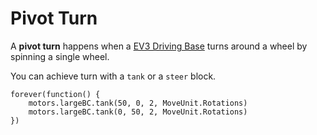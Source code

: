 # Pivot Turn

A **pivot turn** happens when a [EV3 Driving Base](https://le-www-live-s.legocdn.com/sc/media/lessons/mindstorms-ev3/building-instructions/ev3-rem-driving-base-79bebfc16bd491186ea9c9069842155e.pdf) turns around a wheel by spinning a single wheel.

You can achieve turn with a ``tank`` or a ``steer`` block.

```blocks
forever(function() {
    motors.largeBC.tank(50, 0, 2, MoveUnit.Rotations)
    motors.largeBC.tank(0, 50, 2, MoveUnit.Rotations)
})
```